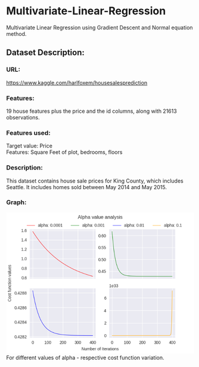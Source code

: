 # Multivariate-Linear-Regression
Multivariate Linear Regression using Gradient Descent and Normal equation method.

## Dataset Description:
### URL: 
https://www.kaggle.com/harlfoxem/housesalesprediction

### Features: 
19 house features plus the price and the id columns, along with 21613 observations.

### Features used:
Target value: Price<br/>
Features: Square Feet of plot, bedrooms, floors 

### Description: 
This dataset contains house sale prices for King County, which includes Seattle. It includes homes sold between May 2014 and May 2015.

### Graph:
![Graph](graph.png)
For different values of alpha - respective cost function variation.